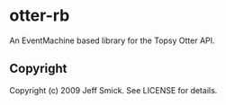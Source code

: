 otter-rb
========

An EventMachine based library for the Topsy Otter API.

Copyright
---------

Copyright (c) 2009 Jeff Smick. See LICENSE for details.
